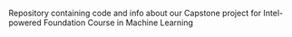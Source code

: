 Repository containing code and info about our Capstone project for Intel-powered Foundation Course in Machine Learning
